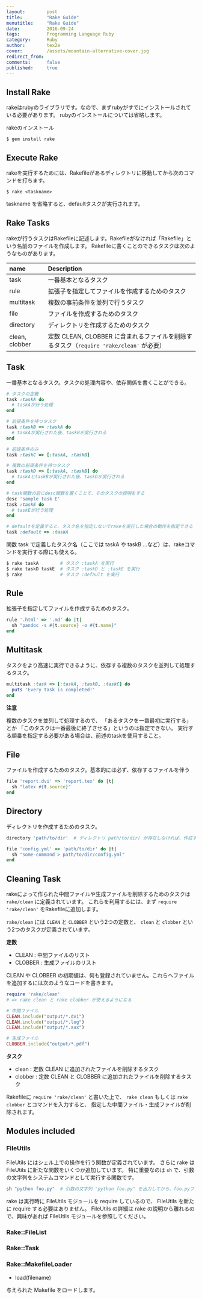 ```yaml
---
layout:        post
title:         "Rake Guide"
menutitle:     "Rake Guide"
date:          2016-09-24
tags:          Programming Language Ruby
category:      Ruby
author:        tex2e
cover:         /assets/mountain-alternative-cover.jpg
redirect_from:
comments:      false
published:     true
---
```



## Install Rake

rakeはrubyのライブラリです。なので、まずrubyがすでにインストールされている必要があります。
rubyのインストールについては省略します。

rakeのインストール

```
$ gem install rake
```

## Execute Rake

rakeを実行するためには、Rakefileがあるディレクトリに移動してから次のコマンドを打ちます。

```
$ rake <taskname>
```

taskname を省略すると、defaultタスクが実行されます。


## Rake Tasks

rakeが行うタスクはRakefileに記述します。Rakefileがなければ「Rakefile」という名前のファイルを作成します。
Rakefileに書くことのできるタスクは次のようなものがあります。

name           | Description
:------------- | :-------------
task           | 一番基本となるタスク
rule           | 拡張子を指定してファイルを作成するためのタスク
multitask      | 複数の事前条件を並列で行うタスク
file           | ファイルを作成するためのタスク
directory      | ディレクトリを作成するためのタスク
clean, clobber | 定数 CLEAN, CLOBBER に含まれるファイルを削除するタスク（`require 'rake/clean'` が必要）


## Task

一番基本となるタスク。タスクの処理内容や、依存関係を書くことができる。

```ruby
# タスクの定義
task :taskA do
  # taskAが行う処理
end

# 前提条件を持つタスク
task :taskB => :taskA do
  # taskAが実行された後、taskBが実行される
end

# 前提条件のみ
task :taskC => [:taskA, :taskB]

# 複数の前提条件を持つタスク
task :taskD => [:taskA, :taskB] do
  # taskAとtaskBが実行された後、taskDが実行される
end

# task関数の前にdesc関数を置くことで、そのタスクの説明をする
desc 'sample task E'
task :taskE do
  # taskEが行う処理
end

# defaultを定義すると、タスク名を指定しないでrakeを実行した場合の動作を指定できる
task :default => :taskA
```

関数 task で定義したタスク名（ここでは taskA や taskB ...など）は、rakeコマンドを実行する際にも使える。

``` bash
$ rake taskA        # タスク :taskA を実行
$ rake taskD taskE  # タスク :taskD と :taskE を実行
$ rake              # タスク :default を実行
```

## Rule

拡張子を指定してファイルを作成するためのタスク。

``` ruby
rule '.html' => '.md' do |t|
  sh "pandoc -s #{t.source} -o #{t.name}"
end
```


## Multitask

タスクをより高速に実行できるように、依存する複数のタスクを並列して処理するタスク。

```ruby
multitask :task => [:taskA, :taskB, :taskC] do
  puts 'Every task is completed!'
end
```

**注意**

複数のタスクを並列して処理するので、
「あるタスクを一番最初に実行する」とか
「このタスクは一番最後に終了させる」というのは指定できない。
実行する順番を指定する必要がある場合は、前述のtaskを使用すること。


## File

ファイルを作成するためのタスク。基本的には必ず、依存するファイルを伴う

```ruby
file 'report.dvi' => 'report.tex' do |t|
  sh "latex #{t.source}"
end
```


## Directory

ディレクトリを作成するためのタスク。

```ruby
directory 'path/to/dir'  # ディレクトリ path/to/dir/ が存在しなければ、作成する

file 'config.yml' => 'path/to/dir' do |t|
  sh "some-command > path/to/dir/config.yml"
end
```


## Cleaning Task

rakeによって作られた中間ファイルや生成ファイルを削除するためのタスクは `rake/clean` に定義されています。
これらを利用するには、まず `require 'rake/clean'` をRakefileに追加します。

`rake/clean` には `CLEAN` と `CLOBBER` という2つの定数と、
`clean` と `clobber` という2つのタスクが定義されています。

**定数**

- CLEAN : 中間ファイルのリスト
- CLOBBER : 生成ファイルのリスト

CLEAN や CLOBBER の初期値は、何も登録されていません。これらへファイルを追加するには次のようなコードを書きます。

``` ruby
require 'rake/clean'
# => rake clean と rake clobber が使えるようになる

# 中間ファイル
CLEAN.include("output/*.dvi")
CLEAN.include("output/*.log")
CLEAN.include("output/*.aux")

# 生成ファイル
CLOBBER.include("output/*.pdf")
```

**タスク**

- clean : 定数 CLEAN に追加されたファイルを削除するタスク
- clobber : 定数 CLEAN と CLOBBER に追加されたファイルを削除するタスク

Rakefileに `require 'rake/clean'` と書いた上で、
`rake clean` もしくは `rake clobber` とコマンドを入力すると、
指定した中間ファイル・生成ファイルが削除されます。


## Modules included

### FileUtils

FileUtils にはシェル上での操作を行う関数が定義されています。
さらに rake は FileUtils に新たな関数をいくつか追加しています。
特に重要なのは `sh` で、引数の文字列をシステムコマンドとして実行する関数です。

``` ruby
sh "python foo.py"  # 引数の文字列 "python foo.py" を出力してから、foo.pyファイルをpythonで実行する
```

rake は実行時に FileUtils モジュールを require しているので、
FileUtils を新たに require する必要はありません。
FileUtils の詳細は rake の説明から離れるので、興味があれば FileUtils モジュールを参照してください。

### Rake::FileList

### Rake::Task

### Rake::MakefileLoader

- load(filename)

与えられた Makefile をロードします。
